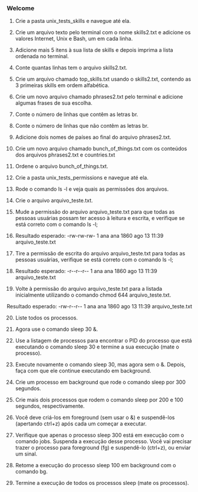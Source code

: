 ### Welcome 

01. Crie a pasta unix_tests_skills e navegue até ela.

02. Crie um arquivo texto pelo terminal com o nome skills2.txt e adicione os valores Internet, Unix e Bash, um em cada linha.

03. Adicione mais 5 itens à sua lista de skills e depois imprima a lista ordenada no terminal. 

04. Conte quantas linhas tem o arquivo skills2.txt.

05. Crie um arquivo chamado top_skills.txt usando o skills2.txt, contendo as 3 primeiras skills em ordem alfabética.

06. Crie um novo arquivo chamado phrases2.txt pelo terminal e adicione algumas frases de sua escolha.

07. Conte o número de linhas que contêm as letras br.

08. Conte o número de linhas que não contêm as letras br.

09. Adicione dois nomes de países ao final do arquivo phrases2.txt.

10. Crie um novo arquivo chamado bunch_of_things.txt com os conteúdos dos arquivos phrases2.txt e countries.txt

11. Ordene o arquivo bunch_of_things.txt.

12. Crie a pasta unix_tests_permissions e navegue até ela.

13. Rode o comando ls -l e veja quais as permissões dos arquivos.

14. Crie o arquivo arquivo_teste.txt.

15. Mude a permissão do arquivo arquivo_teste.txt para que todas as pessoas usuárias possam ter acesso à leitura e escrita, e verifique se está correto com o comando ls -l;

16. Resultado esperado: -rw-rw-rw- 1 ana ana 1860 ago 13 11:39 arquivo_teste.txt

17. Tire a permissão de escrita do arquivo arquivo_teste.txt para todas as pessoas usuárias, verifique se está correto com o comando ls -l;

18. Resultado esperado: -r--r--r-- 1 ana ana 1860 ago 13 11:39 arquivo_teste.txt

19. Volte à permissão do arquivo arquivo_teste.txt para a listada inicialmente utilizando o comando chmod 644 arquivo_teste.txt.

Resultado esperado: -rw-r--r-- 1 ana ana 1860 ago 13 11:39 arquivo_teste.txt

20. Liste todos os processos.

21. Agora use o comando sleep 30 &.

22. Use a listagem de processos para encontrar o PID do processo que está executando o comando sleep 30 e termine a sua execução (mate o processo).

23. Execute novamente o comando sleep 30, mas agora sem o &. Depois, faça com que ele continue executando em background.

24. Crie um processo em background que rode o comando sleep por 300 segundos.

25. Crie mais dois processos que rodem o comando sleep por 200 e 100 segundos, respectivamente.

26. Você deve criá-los em foreground (sem usar o &) e suspendê-los (apertando ctrl+z) após cada um começar a executar.

27. Verifique que apenas o processo sleep 300 está em execução com o comando jobs. Suspenda a execução desse processo.
Você vai precisar trazer o processo para foreground (fg) e suspendê-lo (ctrl+z), ou enviar um sinal.

28. Retome a execução do processo sleep 100 em background com o comando bg.

29. Termine a execução de todos os processos sleep (mate os processos).